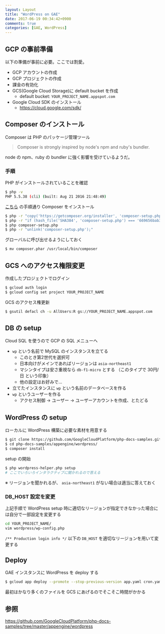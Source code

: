 ```yaml
---
layout: Layout
title: "WordPress on GAE"
date: 2017-06-19 00:34:42+0900
comments: true
categories: [GAE, WordPress]
---
```

## GCP の事前準備
以下の準備が事前に必要。ここでは割愛。

* GCP アカウントの作成
* GCP プロジェクトの作成
* 課金の有効化
* GCS(Google Cloud Storage)に default bucket を作成
    * default bucket: `YOUR_PROJECT_NAME.appspot.com`
* Google Cloud SDK のインストール
    * https://cloud.google.com/sdk/

## Composer のインストール
Composer は PHP のパッケージ管理ツール
> Composer is strongly inspired by node's npm and ruby's bundler.

node の npm、ruby の bundler に強く影響を受けているようだ。

### 手順
PHP がインストールされていることを確認
```bash
$ php -v
PHP 5.5.38 (cli) (built: Aug 21 2016 21:48:49) 
```

[こちら](https://getcomposer.org/download/) の手順通り Composer をインストール
```bash
$ php -r "copy('https://getcomposer.org/installer', 'composer-setup.php');"
$ php -r "if (hash_file('SHA384', 'composer-setup.php') === '669656bab3166a7aff8a7506b8cb2d1c292f042046c5a994c43155c0be6190fa0355160742ab2e1c88d40d5be660b410') { echo 'Installer verified'; } else { echo 'Installer corrupt'; unlink('composer-setup.php'); } echo PHP_EOL;"
$ php composer-setup.php
$ php -r "unlink('composer-setup.php');"
```

グローバルに呼び出せるようにしておく
```bash
$ mv composer.phar /usr/local/bin/composer
```

## GCS へのアクセス権限変更
作成したプロジェクトでログイン
```bash
$ gcloud auth login
$ gcloud config set project YOUR_PROJECT_NAME
```

GCS のアクセス権更新
```bash
$ gsutil defacl ch -u AllUsers:R gs://YOUR_PROJECT_NAME.appspot.com
```

## DB の setup
Cloud SQL を使うので GCP の SQL メニューへ

* `wp` という名前で MySQL のインスタンスを立てる
    * このとき第2世代を選択可
    * 日本向けがメインであればリージョンは `asia-northeast1`
    * マシンタイプは安さ重視なら `db-f1-micro` とする （このタイプで 30円/日 という印象）
    * 他の設定はお好みで...
* 立てたインスタンスに `wp` という名前のデータベースを作る
* `wp` というユーザーを作る
    * アクセス制御 → ユーザー → ユーザーアカウントを作成、とたどる

## WordPress の setup
ローカルに WordPress 構築に必要な素材を用意する
```bash
$ git clone https://github.com/GoogleCloudPlatform/php-docs-samples.git
$ cd php-docs-samples/appengine/wordpress/
$ composer install
```

setup の開始
```bash
$ php wordpress-helper.php setup
# ここでいろいろインタラクティブに聞かれるので答える
```
※ リージョンを聞かれるが、 `asia-northeast1` がない場合は適当に答えておく

### DB_HOST 設定を変更
上記手順で WordPress setup 時に適切なリージョンが指定できなかった場合には自分で一部設定を変更する
```bash
cd YOUR_PROJECT_NAME/
vim wordpress/wp-config.php
```
`/** Production login info */` 以下の `DB_HOST` を適切なリージョンを用いて変更する

## Deploy
GAE インスタンスに WordPress を deploy する
```bash
$ gcloud app deploy --promote --stop-previous-version app.yaml cron.yaml
```
最初はかなり多くのファイルを GCS にあげるのでそこそこ時間がかかる

## 参照
https://github.com/GoogleCloudPlatform/php-docs-samples/tree/master/appengine/wordpress
